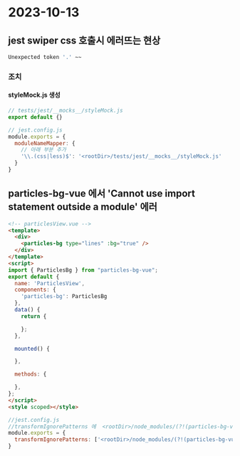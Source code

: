 # 2023-10-13

## jest swiper css 호출시 에러뜨는 현상
```bash
Unexpected token '.' ~~
```

### 조치
#### styleMock.js 생성

```javascript
// tests/jest/__mocks__/styleMock.js
export default {}
```

```javascript
// jest.config.js
module.exports = {
  moduleNameMapper: {
    // 아래 부분 추가
    '\\.(css|less)$': '<rootDir>/tests/jest/__mocks__/styleMock.js'
  }
}
```

## particles-bg-vue 에서 'Cannot use import statement outside a module' 에러

```html
<!-- particlesView.vue -->
<template>
  <div>
    <particles-bg type="lines" :bg="true" />
  </div>
</template>
<script>
import { ParticlesBg } from "particles-bg-vue";
export default {
  name: 'ParticlesView',
  components: {
    'particles-bg': ParticlesBg
  },
  data() {
    return {

    };
  },

  mounted() {

  },

  methods: {

  },
};
</script>
<style scoped></style>
```

```javascript
//jest.config.js
//transformIgnorePatterns 에  <rootDir>/node_modules/(?!(particles-bg-vue)|(?!@scu/vue)/) 추가
module.exports = {
  transformIgnorePatterns: ['<rootDir>/node_modules/(?!(particles-bg-vue)|(?!@scu/vue)/)'],
}
```
